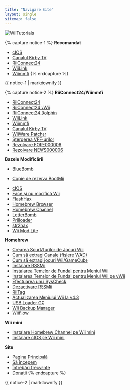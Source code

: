 ```yaml
---
title: "Navigare Site"
layout: single
sitemap: false
---
```


![WiiTutorials](/images/WiiTutorials.jpg)

{% capture notice-1 %}
**Recomandat**

+ [cIOS](cios)
+ [Canalul Kirby TV](kirby-tv)
+ [RiiConnect24](riiconnect24)
+ [WiiLink](wiilink)
+ [Wiimmfi](wiimmfi)
{% endcapture %}
<div class="notice--info">{{ notice-1 | markdownify }}</div>

{% capture notice-2 %}
**RiiConnect24/Wiimmfi**
+ [RiiConnect24](riiconnect24)
+ [RiiConnect24 vWii](riiconnect24-vwii)
+ [RiiConnect24 Dolphin](riiconnect24-dolphin)
+ [WiiLink](wiilink)
+ [Wiimmfi](wiimmfi)
+ [Canalul Kirby TV](kirby-tv)
+ [WiiWare Patcher](wiiwarepatcher)
+ [Ștergerea VFF-urilor](deleting-vffs)
+ [Rezolvare FORE000006](riiconnect24-batteryfix)
+ [Rezolvare NEWS000006](news000006)

**Bazele Modificării**
+ [BlueBomb](bluebomb)
* [Copie de rezerva BootMii](bootmii)
+ [cIOS](cios)
+ [Face și nu modifică Wii](dosanddonts)
+ [FlashHax](flashhax)
+ [Homebrew Browser](hbb)
+ [Homebrew Channel](hbc)
+ [LetterBomb](letterbomb)
+ [Priiloader](priiloader)
+ [str2hax](str2hax)
+ [Wii Mod Lite](wiimodlite)

**Homebrew**
+ [Crearea Scurtăturilor de Jocuri Wii](wiigsc)
+ [Cum să extragi Canale (fișiere WAD)](dump-wads)
+ [Cum să extragi jocuri Wii/GameCube](dump-games)
+ [Instalare RSSMii](rssmii)
+ [Instalarea Temelor de Fundal pentru Meniul Wii](themes)
+ [Instalarea Temelor de Fundal pentru Meniul Wii pe vWii](themes-vwii)
+ [Efectuarea unui SysCheck](syscheck)
+ [Dezactivare RSSMii](rssmii-remove)
+ [RiiTag](riitag)
+ [Actualizarea Meniului Wii la v4.3](update)
+ [USB Loader GX](usbloadergx)
+ [Wii Backup Manager](wiibackupmanager)
+ [WiiFlow](wiiflow)

**Wii mini**
+ [Instalare Homebrew Channel pe Wii mini](hbc-mini)
+ [Instalare cIOS pe Wii mini](cios-mini)

**Site**
+ [Pagina Principală](/)
+ [Să începem](get-started)
+ [Întrebări frecvente](faq)
+ [Donații](donations)
{% endcapture %}
<div class="notice--primary">{{ notice-2 | markdownify }}</div>
